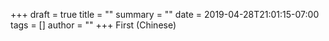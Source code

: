 +++
draft = true
title = ""
summary = ""
date = 2019-04-28T21:01:15-07:00
tags = []
author = ""
+++
First (Chinese)